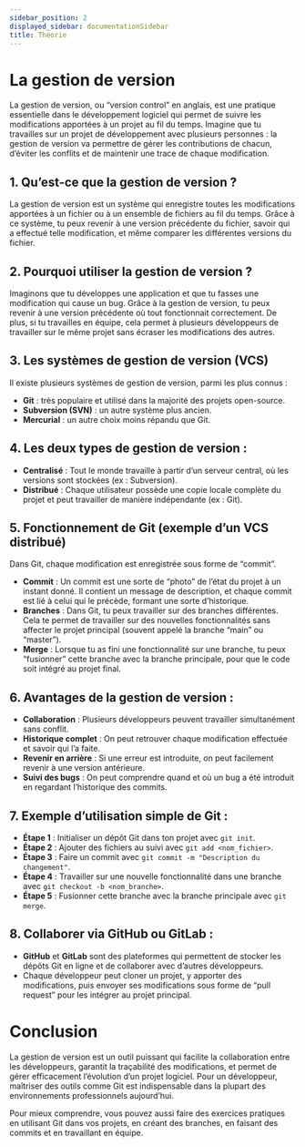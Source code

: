 ```yaml
---
sidebar_position: 2
displayed_sidebar: documentationSidebar
title: Théorie
---
```


# La gestion de version

La gestion de version, ou “version control” en anglais, est une pratique essentielle dans le développement logiciel qui permet de suivre les modifications apportées à un projet au fil du temps. Imagine que tu travailles sur un projet de développement avec plusieurs personnes : la gestion de version va permettre de gérer les contributions de chacun, d’éviter les conflits et de maintenir une trace de chaque modification.

## 1. Qu’est-ce que la gestion de version ?

La gestion de version est un système qui enregistre toutes les modifications apportées à un fichier ou à un ensemble de fichiers au fil du temps. Grâce à ce système, tu peux revenir à une version précédente du fichier, savoir qui a effectué telle modification, et même comparer les différentes versions du fichier.

## 2. Pourquoi utiliser la gestion de version ?

Imaginons que tu développes une application et que tu fasses une modification qui cause un bug. Grâce à la gestion de version, tu peux revenir à une version précédente où tout fonctionnait correctement. De plus, si tu travailles en équipe, cela permet à plusieurs développeurs de travailler sur le même projet sans écraser les modifications des autres.

## 3. Les systèmes de gestion de version (VCS)

Il existe plusieurs systèmes de gestion de version, parmi les plus connus :

- **Git** : très populaire et utilisé dans la majorité des projets open-source.
- **Subversion (SVN)** : un autre système plus ancien.
- **Mercurial** : un autre choix moins répandu que Git.

## 4. Les deux types de gestion de version :

- **Centralisé** : Tout le monde travaille à partir d’un serveur central, où les versions sont stockées (ex : Subversion).
- **Distribué** : Chaque utilisateur possède une copie locale complète du projet et peut travailler de manière indépendante (ex : Git).

## 5. Fonctionnement de Git (exemple d’un VCS distribué)

Dans Git, chaque modification est enregistrée sous forme de “commit”.

- **Commit** : Un commit est une sorte de “photo” de l’état du projet à un instant donné. Il contient un message de description, et chaque commit est lié à celui qui le précède, formant une sorte d’historique.
- **Branches** : Dans Git, tu peux travailler sur des branches différentes. Cela te permet de travailler sur des nouvelles fonctionnalités sans affecter le projet principal (souvent appelé la branche “main” ou “master”).
- **Merge** : Lorsque tu as fini une fonctionnalité sur une branche, tu peux “fusionner” cette branche avec la branche principale, pour que le code soit intégré au projet final.

## 6. Avantages de la gestion de version :

- **Collaboration** : Plusieurs développeurs peuvent travailler simultanément sans conflit.
- **Historique complet** : On peut retrouver chaque modification effectuée et savoir qui l’a faite.
- **Revenir en arrière** : Si une erreur est introduite, on peut facilement revenir à une version antérieure.
- **Suivi des bugs** : On peut comprendre quand et où un bug a été introduit en regardant l’historique des commits.

## 7. Exemple d’utilisation simple de Git :

- **Étape 1** : Initialiser un dépôt Git dans ton projet avec `git init`.
- **Étape 2** : Ajouter des fichiers au suivi avec `git add <nom_fichier>`.
- **Étape 3** : Faire un commit avec `git commit -m "Description du changement"`.
- **Étape 4** : Travailler sur une nouvelle fonctionnalité dans une branche avec `git checkout -b <nom_branche>`.
- **Étape 5** : Fusionner cette branche avec la branche principale avec `git merge`.

## 8. Collaborer via GitHub ou GitLab :

- **GitHub** et **GitLab** sont des plateformes qui permettent de stocker les dépôts Git en ligne et de collaborer avec d’autres développeurs.
- Chaque développeur peut cloner un projet, y apporter des modifications, puis envoyer ses modifications sous forme de “pull request” pour les intégrer au projet principal.

# Conclusion

La gestion de version est un outil puissant qui facilite la collaboration entre les développeurs, garantit la traçabilité des modifications, et permet de gérer efficacement l’évolution d’un projet logiciel. Pour un développeur, maîtriser des outils comme Git est indispensable dans la plupart des environnements professionnels aujourd’hui.

Pour mieux comprendre, vous pouvez aussi faire des exercices pratiques en utilisant Git dans vos projets, en créant des branches, en faisant des commits et en travaillant en équipe.